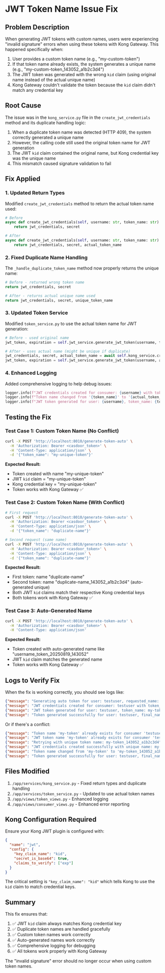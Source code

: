 # JWT Token Name Issue Fix

## Problem Description

When generating JWT tokens with custom names, users were experiencing "invalid signature" errors when using these tokens with Kong Gateway. This happened specifically when:

1. User provides a custom token name (e.g., "my-custom-token")
2. If that token name already exists, the system generates a unique name (e.g., "my-custom-token_143052_a1b2c3d4")
3. The JWT token was generated with the wrong `kid` claim (using original name instead of the actual unique name)
4. Kong Gateway couldn't validate the token because the `kid` claim didn't match any credential key

## Root Cause

The issue was in the `kong_service.py` file in the `create_jwt_credentials` method and its duplicate handling logic:

1. When a duplicate token name was detected (HTTP 409), the system correctly generated a unique name
2. However, the calling code still used the original token name for JWT generation
3. The JWT `kid` claim contained the original name, but Kong credential key was the unique name
4. This mismatch caused signature validation to fail

## Fix Applied

### 1. Updated Return Types

Modified `create_jwt_credentials` method to return the actual token name used:

```python
# Before
async def create_jwt_credentials(self, username: str, token_name: str) -> Tuple[Dict, str]:
    return jwt_credentials, secret

# After  
async def create_jwt_credentials(self, username: str, token_name: str) -> Tuple[Dict, str, str]:
    return jwt_credentials, secret, actual_token_name
```

### 2. Fixed Duplicate Name Handling

The `_handle_duplicate_token_name` method now properly returns the unique name:

```python
# Before - returned wrong token name
return jwt_credentials, secret

# After - returns actual unique name used
return jwt_credentials, secret, unique_token_name
```

### 3. Updated Token Service

Modified `token_service.py` to use the actual token name for JWT generation:

```python
# Before - used original name
jwt_token, expiration = self.jwt_service.generate_jwt_token(username, token_name, secret)

# After - uses actual name (might be unique if duplicate)
jwt_credentials, secret, actual_token_name = await self.kong_service.create_jwt_credentials(username, token_name)
jwt_token, expiration = self.jwt_service.generate_jwt_token(username, actual_token_name, secret)
```

### 4. Enhanced Logging

Added comprehensive logging to help debug issues:

```python
logger.info(f"JWT credentials created for consumer: {username} with token_name: {token_name}")
logger.info(f"Token name changed from '{token_name}' to '{actual_token_name}' due to conflict")
logger.info(f"JWT token generated for user: {username}, token_name: {token_name}, expires: {expiration}")
```

## Testing the Fix

### Test Case 1: Custom Token Name (No Conflict)
```bash
curl -X POST 'http://localhost:8010/generate-token-auto' \
  -H 'Authorization: Bearer <casdoor_token>' \
  -H 'Content-Type: application/json' \
  -d '{"token_name": "my-unique-token"}'
```

**Expected Result:**
- Token created with name "my-unique-token"
- JWT `kid` claim = "my-unique-token"
- Kong credential key = "my-unique-token"
- Token works with Kong Gateway ✅

### Test Case 2: Custom Token Name (With Conflict)
```bash
# First request
curl -X POST 'http://localhost:8010/generate-token-auto' \
  -H 'Authorization: Bearer <casdoor_token>' \
  -H 'Content-Type: application/json' \
  -d '{"token_name": "duplicate-name"}'

# Second request (same name)
curl -X POST 'http://localhost:8010/generate-token-auto' \
  -H 'Authorization: Bearer <casdoor_token>' \
  -H 'Content-Type: application/json' \
  -d '{"token_name": "duplicate-name"}'
```

**Expected Result:**
- First token: name "duplicate-name"
- Second token: name "duplicate-name_143052_a1b2c3d4" (auto-generated unique)
- Both JWT `kid` claims match their respective Kong credential keys
- Both tokens work with Kong Gateway ✅

### Test Case 3: Auto-Generated Name
```bash
curl -X POST 'http://localhost:8010/generate-token-auto' \
  -H 'Authorization: Bearer <casdoor_token>' \
  -H 'Content-Type: application/json'
```

**Expected Result:**
- Token created with auto-generated name like "username_token_20250819_143052"
- JWT `kid` claim matches the generated name
- Token works with Kong Gateway ✅

## Logs to Verify Fix

When the fix is working correctly, you should see logs like:

```json
{"message": "Generating auto token for user: testuser, requested_name: my-token, using_name: my-token"}
{"message": "JWT credentials created for consumer: testuser with token_name: my-token"}
{"message": "JWT token generated for user: testuser, token_name: my-token, expires: 2026-08-19T06:32:14.425012"}
{"message": "Token generated successfully for user: testuser, final_name: my-token"}
```

Or if there's a conflict:

```json
{"message": "Token name 'my-token' already exists for consumer 'testuser', handling duplicate..."}
{"message": "JWT token name 'my-token' already exists for consumer 'testuser'. Generating unique name."}
{"message": "Retrying with unique token name: my-token_143052_a1b2c3d4"}
{"message": "JWT credentials created successfully with unique name: my-token_143052_a1b2c3d4"}
{"message": "Token name changed from 'my-token' to 'my-token_143052_a1b2c3d4' due to conflict"}
{"message": "Token generated successfully for user: testuser, final_name: my-token_143052_a1b2c3d4"}
```

## Files Modified

1. `/app/services/kong_service.py` - Fixed return types and duplicate handling
2. `/app/services/token_service.py` - Updated to use actual token names
3. `/app/views/token_views.py` - Enhanced logging
4. `/app/views/consumer_views.py` - Enhanced error reporting

## Kong Configuration Required

Ensure your Kong JWT plugin is configured with:

```json
{
  "name": "jwt",
  "config": {
    "key_claim_name": "kid",
    "secret_is_base64": true,
    "claims_to_verify": ["exp"]
  }
}
```

The critical setting is `"key_claim_name": "kid"` which tells Kong to use the `kid` claim to match credential keys.

## Summary

This fix ensures that:
1. ✅ JWT `kid` claim always matches Kong credential key
2. ✅ Duplicate token names are handled gracefully
3. ✅ Custom token names work correctly
4. ✅ Auto-generated names work correctly  
5. ✅ Comprehensive logging for debugging
6. ✅ All tokens work properly with Kong Gateway

The "invalid signature" error should no longer occur when using custom token names.
